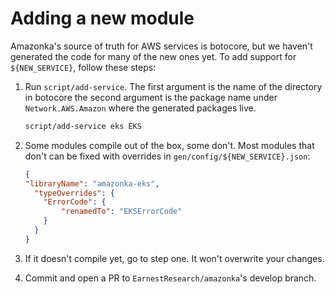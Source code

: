 # Adding a new module

Amazonka's source of truth for AWS services is botocore, but we haven't generated the code for many of the new ones yet.
To add support for `${NEW_SERVICE}`, follow these steps:

1. Run `script/add-service`.  The first argument is the name of the directory in botocore the second argument is the package name under `Network.AWS.Amazon` where the generated packages live.

   ```sh
   script/add-service eks EKS
   ```

1. Some modules compile out of the box, some don't.  Most modules that don't can be fixed with overrides in `gen/config/${NEW_SERVICE}.json`:

    ```json
    {
    "libraryName": "amazonka-eks",
      "typeOverrides": {
        "ErrorCode": {
            "renamedTo": "EKSErrorCode"
        }
      }
    }
    ```

1. If it doesn't compile yet, go to step one. It won't overwrite your changes.

1. Commit and open a PR to `EarnestResearch/amazonka`'s develop branch.


